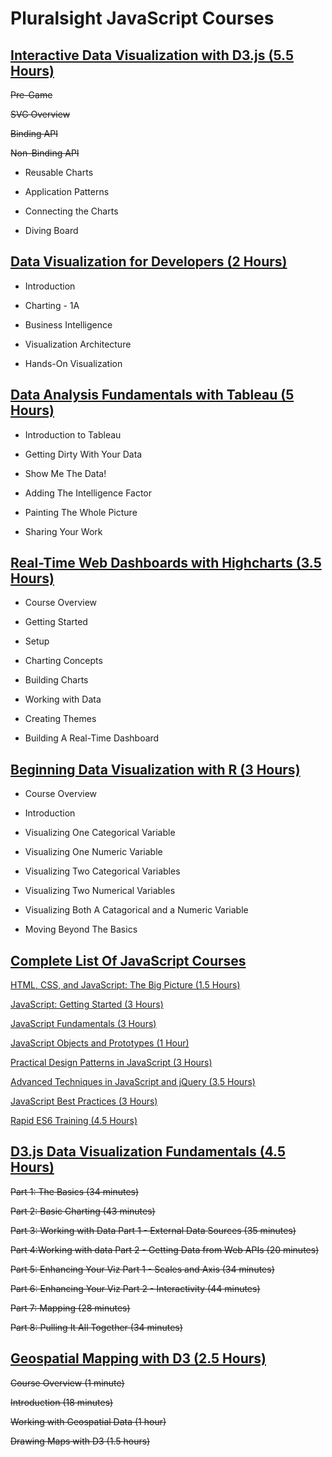# **Pluralsight JavaScript Courses**

## **[Interactive Data Visualization with D3.js (5.5 Hours)](https://app.pluralsight.com/library/courses/interactive-data-visualization-d3js/table-of-contents)**

~~Pre-Game~~

~~SVG Overview~~

~~Binding API~~

~~Non-Binding API~~

- Reusable Charts

- Application Patterns

- Connecting the Charts

- Diving Board

## **[Data Visualization for Developers (2 Hours)](https://app.pluralsight.com/library/courses/data-visualization-developers/table-of-contents)**

- Introduction

- Charting - 1A

- Business Intelligence

- Visualization Architecture

- Hands-On Visualization

## **[Data Analysis Fundamentals with Tableau (5 Hours)](https://app.pluralsight.com/library/courses/data-analysis-fundamentals-tableau/table-of-contents)**

- Introduction to Tableau

- Getting Dirty With Your Data

- Show Me The Data!

- Adding The Intelligence Factor

- Painting The Whole Picture

- Sharing Your Work

## **[Real-Time Web Dashboards with Highcharts (3.5 Hours)](https://app.pluralsight.com/library/courses/real-time-web-dashboards-highcharts/table-of-contents)**

- Course Overview

- Getting Started

- Setup

- Charting Concepts

- Building Charts

- Working with Data

- Creating Themes

- Building A Real-Time Dashboard

## **[Beginning Data Visualization with R (3 Hours)](https://app.pluralsight.com/library/courses/r-data-visualization-beginner/table-of-contents)**

- Course Overview

- Introduction

- Visualizing One Categorical Variable

- Visualizing One Numeric Variable

- Visualizing Two Categorical Variables

- Visualizing Two Numerical Variables

- Visualizing Both A Catagorical and a Numeric Variable

- Moving Beyond The Basics

## **[Complete List Of JavaScript Courses](https://app.pluralsight.com/paths/skills/javascript)**

[HTML, CSS, and JavaScript: The Big Picture (1.5 Hours)](https://app.pluralsight.com/library/courses/html-css-javascript-big-picture/table-of-contents)

[JavaScript: Getting Started (3 Hours)](https://app.pluralsight.com/library/courses/javascript-getting-started/table-of-contents)

[JavaScript Fundamentals (3 Hours)](https://app.pluralsight.com/library/courses/javascript-fundamentals/table-of-contents)

[JavaScript Objects and Prototypes (1 Hour)](https://app.pluralsight.com/library/courses/javascript-objects-prototypes/table-of-contents)

[Practical Design Patterns in JavaScript (3 Hours)](https://app.pluralsight.com/library/courses/javascript-practical-design-patterns/table-of-contents)

[Advanced Techniques in JavaScript and jQuery (3.5 Hours)](https://app.pluralsight.com/library/courses/javascript-jquery-advanced-techniques/table-of-contents)

[JavaScript Best Practices (3 Hours)](https://app.pluralsight.com/library/courses/javascript-best-practices/table-of-contents)

[Rapid ES6 Training (4.5 Hours)](https://app.pluralsight.com/library/courses/rapid-es6-training/table-of-contents)

## **[D3.js Data Visualization Fundamentals (4.5 Hours)](https://app.pluralsight.com/library/courses/d3js-data-visualization-fundamentals/table-of-contents)**

~~Part 1: The Basics (34 minutes)~~

~~Part 2: Basic Charting (43 minutes)~~

~~Part 3: Working with Data Part 1 - External Data Sources (35 minutes)~~

~~Part 4:Working with data Part 2 - Getting Data from Web APIs (20 minutes)~~

~~Part 5: Enhancing Your Viz Part 1 - Scales and Axis (34 minutes)~~

~~Part 6: Enhancing Your Viz Part 2 - Interactivity (44 minutes)~~

~~Part 7: Mapping (28 minutes)~~

~~Part 8: Pulling It All Together (34 minutes)~~

## **[Geospatial Mapping with D3 (2.5 Hours)](https://app.pluralsight.com/library/courses/geospatial-mapping-d3/table-of-contents)**

~~Course Overview (1 minute)~~

~~Introduction (18 minutes)~~

~~Working with Geospatial Data (1 hour)~~

~~Drawing Maps with D3 (1.5 hours)~~